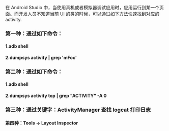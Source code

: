 在 Android Studio 中，当使用真机或者模拟器调试应用时，应用运行到某一个页面。而开发人员不知道当前 UI 的类的时候，可以通过如下方法快速找到对应的activity.



### 第一种：通过如下命令：

#### 1.adb shell

#### 2.dumpsys activity | grep 'mFoc' 



### 第二种：通过如下命令：

#### 1.adb shell

#### 2.dumpsys activity top | grep "ACTIVITY" -A 0



### 第三种：通过关键字：ActivityManager 查找 logcat 打印日志



#### 第四种：Tools -> Layout Inspector

